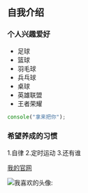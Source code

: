 ## 自我介绍
### 个人兴趣爱好
* 足球
* 篮球
* 羽毛球
* 兵乓球
* 桌球
* 英雄联盟
* 王者荣耀
  
~~~javascript
console("拿来把你");
~~~
### 希望养成的习惯
1.自律
2.定时运动
3.还有谁

[我的官网](baidu.com
)

![我喜欢的头像:](kai.png
)